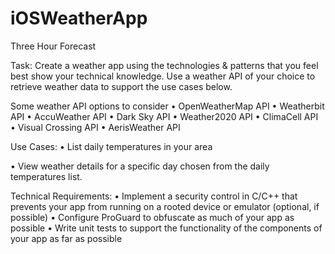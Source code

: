 # iOSWeatherApp
Three Hour Forecast

Task:
Create a weather app using the technologies & patterns that you feel best show your technical knowledge. Use a weather API of your choice to retrieve weather data to support the use cases below.

Some weather API options to consider
•	OpenWeatherMap API
•	Weatherbit API
•	AccuWeather API
•	Dark Sky API
•	Weather2020 API
•	ClimaCell API
•	Visual Crossing API
•	AerisWeather API

Use Cases:
•	List daily temperatures in your area

•	View weather details for a specific day chosen from the daily temperatures list.

Technical Requirements:
•	Implement a security control in C/C++ that prevents your app from running on a rooted device or emulator (optional, if possible)
•	Configure ProGuard to obfuscate as much of your app as possible
•	Write unit tests to support the functionality of the components of your app as far as possible
